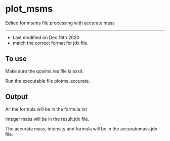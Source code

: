 # plot_msms
Edited for ms/ms file processing with accurate mass
*************************

- Last modified on Dec 16th 2020
- match the correct format for jdx file.

## To use 

Make sure the qceims.res file is exsit.  

Run the executable file plotms_accurate. 

## Output
All the formula will be in the formula.txt 

Integer mass will be in the result.jdx file.  

The accurate mass, intensity and formula will be in the accuratemass.jdx file. 
 
